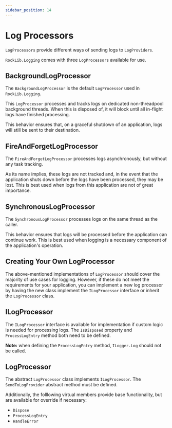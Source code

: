 ```yaml
---
sidebar_position: 14
---
```


# Log Processors

`LogProcessors` provide different ways of sending logs to `LogProviders`.

`RockLib.Logging` comes with three `LogProcessors` available for use.

## BackgroundLogProcessor

The `BackgroundLogProcessor` is the default `LogProcessor` used in `RockLib.Logging`.

This `LogProcessor` processes and tracks logs on dedicated non-threadpool background threads. When this is disposed of, it will block until all in-flight logs have finished processing.

This behavior ensures that, on a graceful shutdown of an application, logs will still be sent to their destination.

## FireAndForgetLogProcessor

The `FireAndForgetLogProcessor` processes logs asynchronously, but without any task tracking.

As its name implies, these logs are not tracked and, in the event that the application shuts down before the logs have been processed, they may be lost. This is best used when logs from this application are not of great importance.

## SynchronousLogProcessor

The `SynchronousLogProcessor` processes logs on the same thread as the caller.

This behavior ensures that logs will be processed before the application can continue work. This is best used when logging is a necessary component of the application's operation.

## Creating Your Own LogProcessor

The above-mentioned implementations of `LogProcessor` should cover the majority of use cases for logging. However, if these do not meet the requirements for your application, you can implement a new log processor by having the new class implement the `ILogProcessor` interface or inherit the `LogProcessor` class.

## ILogProcessor

The `ILogProcessor` interface is available for implementation if custom logic is needed for processing logs. The `IsDisposed` property and `ProcessLogEntry` method both need to be defined.

**Note:** when defining the `ProcessLogEntry` method, `ILogger.Log` should not be called.

## LogProcessor

The abstract `LogProcessor` class implements `ILogProcessor`. The `SendToLogProvider` abstract method must be defined.

Additionally, the folllowing virtual members provide base functionality, but are available for override if necessary:

* `Dispose`
* `ProcessLogEntry`
* `HandleError`
